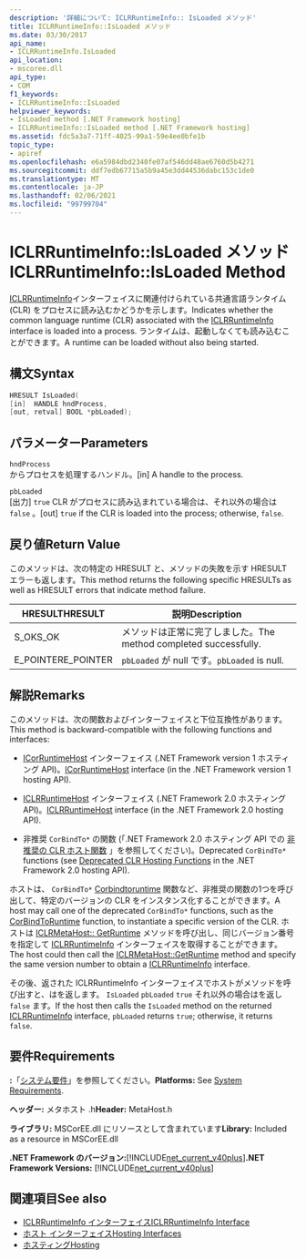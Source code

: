 ```yaml
---
description: '詳細について: ICLRRuntimeInfo:: IsLoaded メソッド'
title: ICLRRuntimeInfo::IsLoaded メソッド
ms.date: 03/30/2017
api_name:
- ICLRRuntimeInfo.IsLoaded
api_location:
- mscoree.dll
api_type:
- COM
f1_keywords:
- ICLRRuntimeInfo::IsLoaded
helpviewer_keywords:
- IsLoaded method [.NET Framework hosting]
- ICLRRuntimeInfo::IsLoaded method [.NET Framework hosting]
ms.assetid: fdc5a3a7-71ff-4025-99a1-59e4ee0bfe1b
topic_type:
- apiref
ms.openlocfilehash: e6a5984dbd2340fe07af546dd48ae6760d5b4271
ms.sourcegitcommit: ddf7edb67715a5b9a45e3dd44536dabc153c1de0
ms.translationtype: MT
ms.contentlocale: ja-JP
ms.lasthandoff: 02/06/2021
ms.locfileid: "99799704"
---
```

# <a name="iclrruntimeinfoisloaded-method"></a><span data-ttu-id="a9bbd-103">ICLRRuntimeInfo::IsLoaded メソッド</span><span class="sxs-lookup"><span data-stu-id="a9bbd-103">ICLRRuntimeInfo::IsLoaded Method</span></span>

<span data-ttu-id="a9bbd-104">[ICLRRuntimeInfo](iclrruntimeinfo-interface.md)インターフェイスに関連付けられている共通言語ランタイム (CLR) をプロセスに読み込むかどうかを示します。</span><span class="sxs-lookup"><span data-stu-id="a9bbd-104">Indicates whether the common language runtime (CLR) associated with the [ICLRRuntimeInfo](iclrruntimeinfo-interface.md) interface is loaded into a process.</span></span> <span data-ttu-id="a9bbd-105">ランタイムは、起動しなくても読み込むことができます。</span><span class="sxs-lookup"><span data-stu-id="a9bbd-105">A runtime can be loaded without also being started.</span></span>  
  
## <a name="syntax"></a><span data-ttu-id="a9bbd-106">構文</span><span class="sxs-lookup"><span data-stu-id="a9bbd-106">Syntax</span></span>  
  
```cpp  
HRESULT IsLoaded(  
[in]  HANDLE hndProcess,  
[out, retval] BOOL *pbLoaded);  
```  
  
## <a name="parameters"></a><span data-ttu-id="a9bbd-107">パラメーター</span><span class="sxs-lookup"><span data-stu-id="a9bbd-107">Parameters</span></span>  

 `hndProcess`  
 <span data-ttu-id="a9bbd-108">からプロセスを処理するハンドル。</span><span class="sxs-lookup"><span data-stu-id="a9bbd-108">[in] A handle to the process.</span></span>  
  
 `pbLoaded`  
 <span data-ttu-id="a9bbd-109">[出力] `true` CLR がプロセスに読み込まれている場合は、それ以外の場合は `false` 。</span><span class="sxs-lookup"><span data-stu-id="a9bbd-109">[out] `true` if the CLR is loaded into the process; otherwise, `false`.</span></span>  
  
## <a name="return-value"></a><span data-ttu-id="a9bbd-110">戻り値</span><span class="sxs-lookup"><span data-stu-id="a9bbd-110">Return Value</span></span>  

 <span data-ttu-id="a9bbd-111">このメソッドは、次の特定の HRESULT と、メソッドの失敗を示す HRESULT エラーも返します。</span><span class="sxs-lookup"><span data-stu-id="a9bbd-111">This method returns the following specific HRESULTs as well as HRESULT errors that indicate method failure.</span></span>  
  
|<span data-ttu-id="a9bbd-112">HRESULT</span><span class="sxs-lookup"><span data-stu-id="a9bbd-112">HRESULT</span></span>|<span data-ttu-id="a9bbd-113">説明</span><span class="sxs-lookup"><span data-stu-id="a9bbd-113">Description</span></span>|  
|-------------|-----------------|  
|<span data-ttu-id="a9bbd-114">S_OK</span><span class="sxs-lookup"><span data-stu-id="a9bbd-114">S_OK</span></span>|<span data-ttu-id="a9bbd-115">メソッドは正常に完了しました。</span><span class="sxs-lookup"><span data-stu-id="a9bbd-115">The method completed successfully.</span></span>|  
|<span data-ttu-id="a9bbd-116">E_POINTER</span><span class="sxs-lookup"><span data-stu-id="a9bbd-116">E_POINTER</span></span>|<span data-ttu-id="a9bbd-117">`pbLoaded` が null です。</span><span class="sxs-lookup"><span data-stu-id="a9bbd-117">`pbLoaded` is null.</span></span>|  
  
## <a name="remarks"></a><span data-ttu-id="a9bbd-118">解説</span><span class="sxs-lookup"><span data-stu-id="a9bbd-118">Remarks</span></span>  

 <span data-ttu-id="a9bbd-119">このメソッドは、次の関数およびインターフェイスと下位互換性があります。</span><span class="sxs-lookup"><span data-stu-id="a9bbd-119">This method is backward-compatible with the following functions and interfaces:</span></span>  
  
- <span data-ttu-id="a9bbd-120">[ICorRuntimeHost](icorruntimehost-interface.md) インターフェイス (.NET Framework version 1 ホスティング API)。</span><span class="sxs-lookup"><span data-stu-id="a9bbd-120">[ICorRuntimeHost](icorruntimehost-interface.md) interface (in the .NET Framework version 1 hosting API).</span></span>  
  
- <span data-ttu-id="a9bbd-121">[ICLRRuntimeHost](iclrruntimehost-interface.md) インターフェイス (.NET Framework 2.0 ホスティング API)。</span><span class="sxs-lookup"><span data-stu-id="a9bbd-121">[ICLRRuntimeHost](iclrruntimehost-interface.md) interface (in the .NET Framework 2.0 hosting API).</span></span>  
  
- <span data-ttu-id="a9bbd-122">非推奨 `CorBindTo*` の関数 (「.NET Framework 2.0 ホスティング API での [非推奨の CLR ホスト関数](deprecated-clr-hosting-functions.md) 」を参照してください)。</span><span class="sxs-lookup"><span data-stu-id="a9bbd-122">Deprecated `CorBindTo*` functions (see [Deprecated CLR Hosting Functions](deprecated-clr-hosting-functions.md) in the .NET Framework 2.0 hosting API).</span></span>  
  
 <span data-ttu-id="a9bbd-123">ホストは、 `CorBindTo*` [Corbindtoruntime](corbindtoruntime-function.md) 関数など、非推奨の関数の1つを呼び出して、特定のバージョンの CLR をインスタンス化することができます。</span><span class="sxs-lookup"><span data-stu-id="a9bbd-123">A host may call one of the deprecated `CorBindTo*` functions, such as the [CorBindToRuntime](corbindtoruntime-function.md) function, to instantiate a specific version of the CLR.</span></span> <span data-ttu-id="a9bbd-124">ホストは [ICLRMetaHost:: GetRuntime](iclrmetahost-getruntime-method.md) メソッドを呼び出し、同じバージョン番号を指定して [ICLRRuntimeInfo](iclrruntimeinfo-interface.md) インターフェイスを取得することができます。</span><span class="sxs-lookup"><span data-stu-id="a9bbd-124">The host could then call the [ICLRMetaHost::GetRuntime](iclrmetahost-getruntime-method.md) method and specify the same version number to obtain a [ICLRRuntimeInfo](iclrruntimeinfo-interface.md) interface.</span></span>  
  
 <span data-ttu-id="a9bbd-125">その後、返された ICLRRuntimeInfo インターフェイスでホストがメソッドを呼び出すと、はを返します。 `IsLoaded` [](iclrruntimeinfo-interface.md) `pbLoaded` `true` それ以外の場合はを返し `false` ます。</span><span class="sxs-lookup"><span data-stu-id="a9bbd-125">If the host then calls the `IsLoaded` method on the returned [ICLRRuntimeInfo](iclrruntimeinfo-interface.md) interface, `pbLoaded` returns `true`; otherwise, it returns `false`.</span></span>  
  
## <a name="requirements"></a><span data-ttu-id="a9bbd-126">要件</span><span class="sxs-lookup"><span data-stu-id="a9bbd-126">Requirements</span></span>  

 <span data-ttu-id="a9bbd-127">**:**「[システム要件](../../get-started/system-requirements.md)」を参照してください。</span><span class="sxs-lookup"><span data-stu-id="a9bbd-127">**Platforms:** See [System Requirements](../../get-started/system-requirements.md).</span></span>  
  
 <span data-ttu-id="a9bbd-128">**ヘッダー:** メタホスト .h</span><span class="sxs-lookup"><span data-stu-id="a9bbd-128">**Header:** MetaHost.h</span></span>  
  
 <span data-ttu-id="a9bbd-129">**ライブラリ:** MSCorEE.dll にリソースとして含まれています</span><span class="sxs-lookup"><span data-stu-id="a9bbd-129">**Library:** Included as a resource in MSCorEE.dll</span></span>  
  
 <span data-ttu-id="a9bbd-130">**.NET Framework のバージョン:**[!INCLUDE[net_current_v40plus](../../../../includes/net-current-v40plus-md.md)]</span><span class="sxs-lookup"><span data-stu-id="a9bbd-130">**.NET Framework Versions:** [!INCLUDE[net_current_v40plus](../../../../includes/net-current-v40plus-md.md)]</span></span>  
  
## <a name="see-also"></a><span data-ttu-id="a9bbd-131">関連項目</span><span class="sxs-lookup"><span data-stu-id="a9bbd-131">See also</span></span>

- [<span data-ttu-id="a9bbd-132">ICLRRuntimeInfo インターフェイス</span><span class="sxs-lookup"><span data-stu-id="a9bbd-132">ICLRRuntimeInfo Interface</span></span>](iclrruntimeinfo-interface.md)
- [<span data-ttu-id="a9bbd-133">ホスト インターフェイス</span><span class="sxs-lookup"><span data-stu-id="a9bbd-133">Hosting Interfaces</span></span>](hosting-interfaces.md)
- [<span data-ttu-id="a9bbd-134">ホスティング</span><span class="sxs-lookup"><span data-stu-id="a9bbd-134">Hosting</span></span>](index.md)
